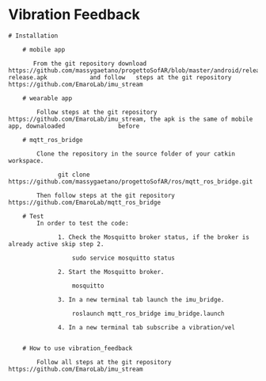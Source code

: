 # Vibration Feedback

    # Installation

        # mobile app

           From the git repository download https://github.com/massygaetano/progettoSofAR/blob/master/android/release/mobile-release.apk            and follow   steps at the git repository https://github.com/EmaroLab/imu_stream

        # wearable app

            Follow steps at the git repository https://github.com/EmaroLab/imu_stream, the apk is the same of mobile app, downaloaded               before
  
        # mqtt_ros_bridge
        
            Clone the repository in the source folder of your catkin workspace.
    
                  git clone https://github.com/massygaetano/progettoSofAR/ros/mqtt_ros_bridge.git
  
            Then follow steps at the git repository https://github.com/EmaroLab/mqtt_ros_bridge

        # Test
            In order to test the code:

                  1. Check the Mosquitto broker status, if the broker is already active skip step 2.
       
                      sudo service mosquitto status
    
                  2. Start the Mosquitto broker.
       
                      mosquitto
   
                  3. In a new terminal tab launch the imu_bridge.

                      roslaunch mqtt_ros_bridge imu_bridge.launch 
  
                  4. In a new terminal tab subscribe a vibration/vel
    
          
        # How to use vibration_feedback 
  
            Follow all steps at the git repository https://github.com/EmaroLab/imu_stream
  
  

